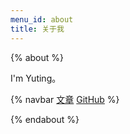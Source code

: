 ```yaml
---
menu_id: about
title: 关于我
---
```


{% about %}

I'm Yuting。

{% navbar [文章](/) [GitHub](https://github.com/Yuuting) %}

{% endabout %}